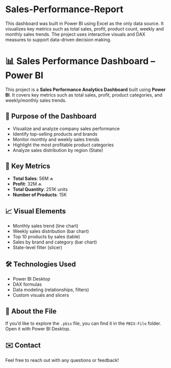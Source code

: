 # Sales-Performance-Report
This dashboard was built in Power BI using Excel as the only data source. It visualizes key metrics such as total sales, profit, product count, weekly and monthly sales trends. The project uses interactive visuals and DAX measures to support data-driven decision making.

# 📊 Sales Performance Dashboard – Power BI

This project is a **Sales Performance Analytics Dashboard** built using **Power BI**. It covers key metrics such as total sales, profit, product categories, and weekly/monthly sales trends.

## 🧾 Purpose of the Dashboard

- Visualize and analyze company sales performance  
- Identify top-selling products and brands  
- Monitor monthly and weekly sales trends  
- Highlight the most profitable product categories  
- Analyze sales distribution by region (State)

## 📌 Key Metrics

- **Total Sales**: 56M ₼  
- **Profit**: 32M ₼  
- **Total Quantity**: 251K units  
- **Number of Products**: 15K

## 📈 Visual Elements

- Monthly sales trend (line chart)  
- Weekly sales distribution (bar chart)  
- Top 10 products by sales (table)  
- Sales by brand and category (bar chart)  
- State-level filter (slicer)

## 🛠 Technologies Used

- Power BI Desktop  
- DAX formulas  
- Data modeling (relationships, filters)  
- Custom visuals and slicers

## 📂 About the File

If you’d like to explore the `.pbix` file, you can find it in the `PBIX-File` folder. Open it with Power BI Desktop.


## ✉️ Contact

Feel free to reach out with any questions or feedback!


